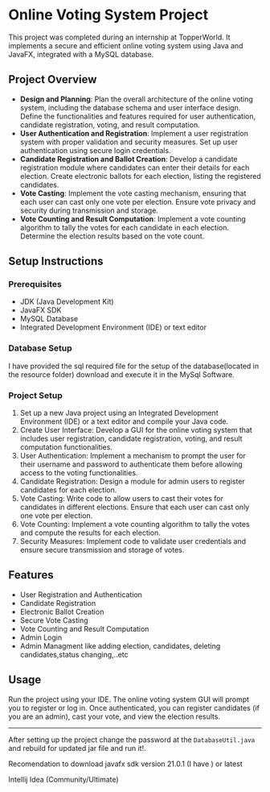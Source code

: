 <!DOCTYPE html>
<html lang="en">

<body>

<h1>Online Voting System Project</h1>

<p>This project was completed during an internship at TopperWorld. It implements a secure and efficient online voting system using Java and JavaFX, integrated with a MySQL database.</p>

<h2>Project Overview</h2>
<ul>
    <li><strong>Design and Planning</strong>: Plan the overall architecture of the online voting system, including the database schema and user interface design. Define the functionalities and features required for user authentication, candidate registration, voting, and result computation.</li>
    <li><strong>User Authentication and Registration</strong>: Implement a user registration system with proper validation and security measures. Set up user authentication using secure login credentials.</li>
    <li><strong>Candidate Registration and Ballot Creation</strong>: Develop a candidate registration module where candidates can enter their details for each election. Create electronic ballots for each election, listing the registered candidates.</li>
    <li><strong>Vote Casting</strong>: Implement the vote casting mechanism, ensuring that each user can cast only one vote per election. Ensure vote privacy and security during transmission and storage.</li>
    <li><strong>Vote Counting and Result Computation</strong>: Implement a vote counting algorithm to tally the votes for each candidate in each election. Determine the election results based on the vote count.</li>
</ul>

<h2>Setup Instructions</h2>
<h3>Prerequisites</h3>
<ul>
    <li>JDK (Java Development Kit)</li>
    <li>JavaFX SDK</li>
    <li>MySQL Database</li>
    <li>Integrated Development Environment (IDE) or text editor</li>
</ul>

<h3>Database Setup</h3>
<p>I have provided the sql required file for the setup of the database(located in the resource folder) download and execute it in the MySql Software.</p>

<h3>Project Setup</h3>
<ol>
    <li>Set up a new Java project using an Integrated Development Environment (IDE) or a text editor and compile your Java code.</li>
    <li>Create User Interface: Develop a GUI for the online voting system that includes user registration, candidate registration, voting, and result computation functionalities.</li>
    <li>User Authentication: Implement a mechanism to prompt the user for their username and password to authenticate them before allowing access to the voting functionalities.</li>
    <li>Candidate Registration: Design a module for admin users to register candidates for each election.</li>
    <li>Vote Casting: Write code to allow users to cast their votes for candidates in different elections. Ensure that each user can cast only one vote per election.</li>
    <li>Vote Counting: Implement a vote counting algorithm to tally the votes and compute the results for each election.</li>
    <li>Security Measures: Implement code to validate user credentials and ensure secure transmission and storage of votes.</li>
</ol>

<h2>Features</h2>
<ul>
    <li>User Registration and Authentication</li>
    <li>Candidate Registration</li>
    <li>Electronic Ballot Creation</li>
    <li>Secure Vote Casting</li>
    <li>Vote Counting and Result Computation</li>
  <li>Admin Login</li>
  <li>Admin Managment like adding election, candidates, deleting candidates,status changing,..etc</li>
</ul>

<h2>Usage</h2>
<p>Run the project using your IDE. The online voting system GUI will prompt you to register or log in. Once authenticated, you can register candidates (if you are an admin), cast your vote, and view the election results.</p>

<hr>
<p>After setting up the project change the password at the <prev><code>DatabaseUtil.java</code></prev> and rebuild for updated jar file and run it!.</p> 
<p>Recomendation to download javafx sdk version 21.0.1 (I have ) or latest</p>
<p>Intellij Idea (Community/Ultimate)</p>

</body>
</html>
